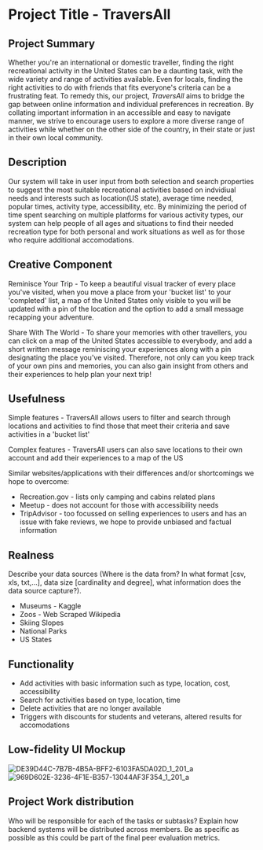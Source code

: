 # Project Title - TraversAll

## Project Summary
Whether you're an international or domestic traveller, finding the right recreational activity in the United States can be a daunting task, with the wide variety and range of activities available. Even for locals, finding the right activities to do with friends that fits everyone's criteria can be a frustrating feat. To remedy this, our project, _TraversAll_ aims to bridge the gap between online information and individual preferences in recreation. By collating important information in an accessible and easy to navigate manner, we strive to encourage users to explore a more diverse range of activities while whether on the other side of the country, in their state or just in their own local community. 

## Description
Our system will take in user input from both selection and search properties to suggest the most suitable recreational activities based on indvidiual needs and interests such as location(US state), average time needed, popular times, activity type, accessibility, etc. By minimizing the period of time spent searching on multiple platforms for various activity types, our system can help people of all ages and situations to find their needed recreation type for both personal and work situations as well as for those who require additional accomodations.

## Creative Component
Reminisce Your Trip - 
To keep a beautiful visual tracker of every place you've visited, when you move a place from your 'bucket list' to your 'completed' list, a map of the United States only visible to you will be updated with a pin of the location and the option to add a small message recapping your adventure.

Share With The World - 
To share your memories with other travellers, you can click on a map of the United States accessible to everybody, and add a short written message reminiscing your experiences along with a pin designating the place you've visited.
Therefore, not only can you keep track of your own pins and memories, you can also gain insight from others and their experiences to help plan your next trip!

## Usefulness
Simple features - TraversAll allows users to filter and search through locations and activities to find those that meet their criteria and save activities in a 'bucket list'

Complex features - TraversAll users can also save locations to their own account and add their experiences to a map of the US

Similar websites/applications with their differences and/or shortcomings we hope to overcome:
- Recreation.gov - lists only camping and cabins related plans
- Meetup - does not account for those with accessibility needs
- TripAdvisor - too focussed on selling experiences to users and has an issue with fake reviews, we hope to provide unbiased and factual information

## Realness
Describe your data sources (Where is the data from? In what format [csv, xls, txt,...], data size [cardinality and degree], what information does the data source capture?).
- Museums - Kaggle
- Zoos - Web Scraped Wikipedia
- Skiing Slopes
- National Parks
- US States

## Functionality
- Add activities with basic information such as type, location, cost, accessibility
- Search for activities based on type, location, time
- Delete activities that are no longer available
- Triggers with discounts for students and veterans, altered results for accomodations

## Low-fidelity UI Mockup 
![DE39D44C-7B7B-4B5A-BFF2-6103FA5DA02D_1_201_a](https://github.com/user-attachments/assets/2211fbf7-d6fa-45bc-9178-7c17e9471cdf)
![969D602E-3236-4F1E-B357-13044AF3F354_1_201_a](https://github.com/user-attachments/assets/359cf475-6913-4e62-a5b2-a5215f9c860e)



## Project Work distribution
Who will be responsible for each of the tasks or subtasks?
Explain how backend systems will be distributed across members. Be as specific as possible as this could be part of the final peer evaluation metrics.


